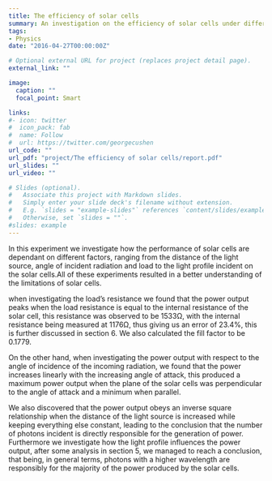 ```yaml
---
title: The efficiency of solar cells
summary: An investigation on the efficiency of solar cells under different factors.
tags:
- Physics
date: "2016-04-27T00:00:00Z"

# Optional external URL for project (replaces project detail page).
external_link: ""

image:
  caption: ""
  focal_point: Smart

links:
#- icon: twitter
#  icon_pack: fab
#  name: Follow
#  url: https://twitter.com/georgecushen
url_code: ""
url_pdf: "project/The efficiency of solar cells/report.pdf"
url_slides: ""
url_video: ""

# Slides (optional).
#   Associate this project with Markdown slides.
#   Simply enter your slide deck's filename without extension.
#   E.g. `slides = "example-slides"` references `content/slides/example-slides.md`.
#   Otherwise, set `slides = ""`.
#slides: example
---
```

In this experiment we investigate how the performance of solar cells are dependant on different factors, ranging from the distance of the light source, angle of incident radiation and load to the light profile incident on the solar cells.All of these experiments resulted in a better understanding of the limitations of solar cells.

when investigating the load’s resistance we found that the power output peaks when the load resistance is equal to the internal resistance of the solar cell, this resistance was observed to be 1533Ω, with the internal resistance being measured at 1176Ω, thus giving us an error of 23.4%, this is further discussed in section 6. We also calculated the fill factor to be 0.1779.

On the other hand, when investigating the power output with respect to the angle of incidence of the incoming radiation, we found that the power increases linearly with the increasing angle of attack, this produced a maximum power output when the plane of the solar cells was perpendicular to the angle of attack and a minimum when parallel.

We also discovered that the power output obeys an inverse square relationship when the distance of the light source is increased while keeping everything else constant, leading to the conclusion that the number of photons incident is directly responsible for the generation of power. Furthermore we investigate how the light profile influences the power output, after some analysis in section 5, we managed to reach a conclusion, that being, in general terms, photons with a higher wavelength are responsibly for the majority of the power produced by the solar cells.
